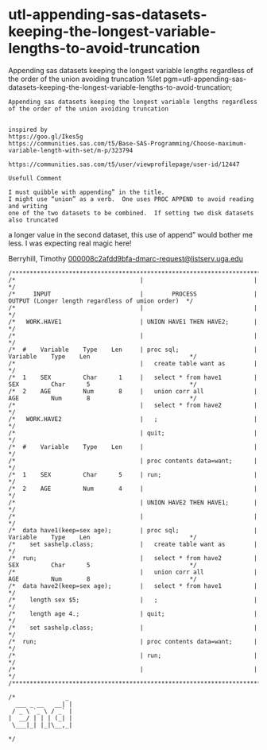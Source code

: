 # utl-appending-sas-datasets-keeping-the-longest-variable-lengths-to-avoid-truncation
Appending sas datasets keeping the longest variable lengths regardless of the order of the union avoiding truncation
    %let pgm=utl-appending-sas-datasets-keeping-the-longest-variable-lengths-to-avoid-truncation;

    Appending sas datasets keeping the longest variable lengths regardless of the order of the union avoiding truncation


    inspired by
    https://goo.gl/Ikes5g
    https://communities.sas.com/t5/Base-SAS-Programming/Choose-maximum-variable-length-with-set/m-p/323794

    https://communities.sas.com/t5/user/viewprofilepage/user-id/12447

    Usefull Comment

    I must quibble with appending” in the title.
    I might use “union” as a verb.  One uses PROC APPEND to avoid reading and writing
    one of the two datasets to be combined.  If setting two disk datasets also truncated
   a longer value in the second dataset, this use of
   append” would bother me less.  I was expecting real magic here!

   Berryhill, Timothy
   <000008c2afdd9bfa-dmarc-request@listserv.uga.edu>


    /**************************************************************************************************************************/
    /*                                   |                               |                                                    */
    /*     INPUT                         |        PROCESS                |  OUTPUT (Longer length regardless of umion order)  */
    /*                                   |                               |                                                    */
    /*   WORK.HAVE1                      | UNION HAVE1 THEN HAVE2;       |                                                    */
    /*                                   |                               |                                                    */
    /*  #    Variable    Type    Len     | proc sql;                     | Variable    Type    Len                            */
    /*                                   |   create table want as        |                                                    */
    /*  1    SEX         Char      1     |   select * from have1         | SEX         Char      5                            */
    /*  2    AGE         Num       8     |   union corr all              | AGE         Num       8                            */
    /*                                   |   select * from have2         |                                                    */
    /*   WORK.HAVE2                      |   ;                           |                                                    */
    /*                                   | quit;                         |                                                    */
    /*  #    Variable    Type    Len     |                               |                                                    */
    /*                                   | proc contents data=want;      |                                                    */
    /*  1    SEX         Char      5     | run;                          |                                                    */
    /*  2    AGE         Num       4     |                               |                                                    */
    /*                                   | UNION HAVE2 THEN HAVE1;       |                                                    */
    /*                                   |                               |                                                    */
    /*  data have1(keep=sex age);        | proc sql;                     | Variable    Type    Len                            */
    /*    set sashelp.class;             |   create table want as        |                                                    */
    /*  run;                             |   select * from have2         | SEX         Char      5                            */
    /*                                   |   union corr all              | AGE         Num       8                            */
    /*  data have2(keep=sex age);        |   select * from have1         |                                                    */
    /*    length sex $5;                 |   ;                           |                                                    */
    /*    length age 4.;                 | quit;                         |                                                    */
    /*    set sashelp.class;             |                               |                                                    */
    /*  run;                             | proc contents data=want;      |                                                    */
    /*                                   | run;                          |                                                    */
    /*                                   |                               |                                                    */
    /**************************************************************************************************************************/

    /*              _
      ___ _ __   __| |
     / _ \ `_ \ / _` |
    |  __/ | | | (_| |
     \___|_| |_|\__,_|

    */
